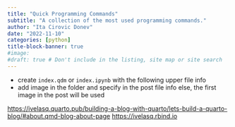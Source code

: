 ```yaml
---
title: "Quick Programming Commands"
subtitle: "A collection of the most used programming commands."
author: "Ita Cirovic Donev"
date: "2022-11-10"
categories: [python]
title-block-banner: true
#image: 
#draft: true # Don't include in the listing, site map or site search
---
```


- create `index.qdm` or `index.ipynb` with the following upper file info
- add image in the folder and specify in the post file info else, the first image in the post will be used

https://ivelasq.quarto.pub/building-a-blog-with-quarto/lets-build-a-quarto-blog/#about.qmd-blog-about-page
https://ivelasq.rbind.io
